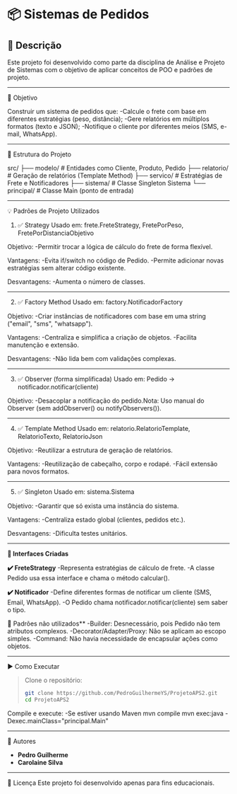 # 📦 Sistemas de Pedidos

## 📜 Descrição
Este projeto foi desenvolvido como parte da disciplina de Análise e Projeto de Sistemas com o objetivo de aplicar conceitos de POO e padrões de projeto.

---

🎯 Objetivo

Construir um sistema de pedidos que:
-Calcule o frete com base em diferentes estratégias (peso, distância);
-Gere relatórios em múltiplos formatos (texto e JSON);
-Notifique o cliente por diferentes meios (SMS, e-mail, WhatsApp).

---

🧱 Estrutura do Projeto

src/
├── modelo/             # Entidades como Cliente, Produto, Pedido
├── relatorio/          # Geração de relatórios (Template Method)
├── servico/            # Estratégias de Frete e Notificadores
├── sistema/            # Classe Singleton Sistema
└── principal/          # Classe Main (ponto de entrada)

---

💡 Padrões de Projeto Utilizados

1. ✅ Strategy
Usado em: frete.FreteStrategy, FretePorPeso, FretePorDistanciaObjetivo 

Objetivo: 
-Permitir trocar a lógica de cálculo do frete de forma flexível.

Vantagens:
-Evita if/switch no código de Pedido.
-Permite adicionar novas estratégias sem alterar código existente.

Desvantagens:
-Aumenta o número de classes.

---

2. ✅ Factory Method
Usado em: factory.NotificadorFactory

Objetivo: 
-Criar instâncias de notificadores com base em uma string ("email", "sms", "whatsapp").

Vantagens:
-Centraliza e simplifica a criação de objetos.
-Facilita manutenção e extensão.

Desvantagens:
-Não lida bem com validações complexas.

---

3. ✅ Observer (forma simplificada)
Usado em: Pedido -> notificador.notificar(cliente)

Objetivo: 
-Desacoplar a notificação do pedido.Nota: Uso manual do Observer (sem addObserver() ou notifyObservers()).

---

4. ✅ Template Method
Usado em: relatorio.RelatorioTemplate, RelatorioTexto, RelatorioJson

Objetivo:
-Reutilizar a estrutura de geração de relatórios.

Vantagens:
-Reutilização de cabeçalho, corpo e rodapé.
-Fácil extensão para novos formatos.

---

5. ✅ Singleton
Usado em: sistema.Sistema

Objetivo: 
-Garantir que só exista uma instância do sistema.

Vantagens:
-Centraliza estado global (clientes, pedidos etc.).

Desvantagens:
-Dificulta testes unitários.

---

**🔌 Interfaces Criadas**

**✔️ FreteStrategy**
-Representa estratégias de cálculo de frete.
-A classe Pedido usa essa interface e chama o método calcular().

**✔️ Notificador**
-Define diferentes formas de notificar um cliente (SMS, Email, WhatsApp).
-O Pedido chama notificador.notificar(cliente) sem saber o tipo.

🚫 Padrões não utilizados**
-Builder: Desnecessário, pois Pedido não tem atributos complexos.
-Decorator/Adapter/Proxy: Não se aplicam ao escopo simples.
-Command: Não havia necessidade de encapsular ações como objetos.

---

▶️ Como Executar

>Clone o repositório:
>```bash
>git clone https://github.com/PedroGuilhermeYS/ProjetoAPS2.git
>cd ProjetoAPS2
>```

Compile e execute:
-Se estiver usando Maven
mvn compile
mvn exec:java -Dexec.mainClass="principal.Main"

---

👥 Autores
- **Pedro Guilherme**
- **Carolaine Silva**

---

📝 Licença
Este projeto foi desenvolvido apenas para fins educacionais.

